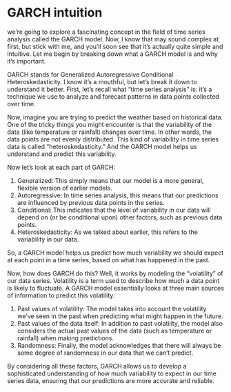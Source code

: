 # GARCH intuition   
we’re going to explore a fascinating concept in the field of time series analysis called the GARCH model. Now, I know that may sound complex at first, but stick with me, and you’ll soon see that it’s actually quite simple and intuitive. Let me begin by breaking down what a GARCH model is and why it’s important.

GARCH stands for Generalized Autoregressive Conditional Heteroskedasticity. I know it’s a mouthful, but let’s break it down to understand it better. First, let’s recall what “time series analysis” is: it’s a technique we use to analyze and forecast patterns in data points collected over time.

Now, imagine you are trying to predict the weather based on historical data. One of the tricky things you might encounter is that the variability of the data (like temperature or rainfall) changes over time. In other words, the data points are not evenly distributed. This kind of variability in time series data is called “heteroskedasticity.” And the GARCH model helps us understand and predict this variability.

Now let’s look at each part of GARCH:

1. Generalized: This simply means that our model is a more general, flexible version of earlier models.
2. Autoregressive: In time series analysis, this means that our predictions are influenced by previous data points in the series.
3. Conditional: This indicates that the level of variability in our data will depend on (or be conditional upon) other factors, such as previous data points.
4. Heteroskedasticity: As we talked about earlier, this refers to the variability in our data.

So, a GARCH model helps us predict how much variability we should expect at each point in a time series, based on what has happened in the past.

Now, how does GARCH do this? Well, it works by modeling the “volatility” of our data series. Volatility is a term used to describe how much a data point is likely to fluctuate. A GARCH model essentially looks at three main sources of information to predict this volatility:

1. Past values of volatility: The model takes into account the volatility we’ve seen in the past when predicting what might happen in the future.
2. Past values of the data itself: In addition to past volatility, the model also considers the actual past values of the data (such as temperature or rainfall) when making predictions.
3. Randomness: Finally, the model acknowledges that there will always be some degree of randomness in our data that we can’t predict.

By considering all these factors, GARCH allows us to develop a sophisticated understanding of how much variability to expect in our time series data, ensuring that our predictions are more accurate and reliable.
